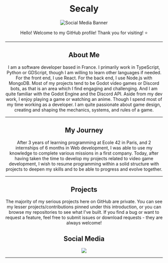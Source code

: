 <h1 align="center">Secaly</h1>
<p align="center">
  <img src="https://static.codingame.com/servlet/fileservlet?id=90721809823342&format=profile_banner" alt="Social Media Banner" />
</p>
<p align="center">
Hello! Welcome to my GitHub profile! Thank you for visiting! ⭐
</p>
<hr />
<h2 align="center">About Me </h2>
<p align="center">
I am a software developer based in France. I primarily work in TypeScript, Python or GDScript, though I am willing to learn other languages if needed. For the front end, I use React. For the back end, I use Node.js with MongoDB. Most of my projects tend to be Godot video games or Discord bots, as that is an area which I find engaging and challenging. And I am quite familiar with the Godot Engine and the Discord API. Aside from my dev work, I enjoy playing a game or watching an anime. Though I spend most of my time working as a developer. I am quite passionate about game design, creating and shaping the mechanics, systems, and rules of a game.
</p>
<hr />
<h2 align="center">My Journey</h2>
<p align="center">
After 3 years of learning programming at Ecole 42 in Paris, and 2 internships of 6 months in Web development, I was able to use my knowledge to complete various missions in a first company. 
Today, after having taken the time to develop my projects related to video game development, I wish to resume programming within a solid structure with projects to deepen my skills and to be able to progress and evolve together.
</p>
<hr />
<h2 align="center">Projects</h2>
<p align="center">
The majority of my serious projects here on GitHub are private. You can see my lesser projects/contributions pinned under this introduction, or you can browse my repositories to see what I've built. If you find a bug or want to request a feature, feel free to submit issues or download requests - they are always welcome!
</p>
<h2 align="center">Social Media</h2>
<p align="center">
<a href="https://www.linkedin.com/in/kevin-ledieu-938446aa" target="_blank"><img src="https://img.shields.io/badge/LinkedIn-Kevin%20Ledieu-purple?logo=linkedin&logoColor=blue&color=blue" /></a>
</p>
<hr />

